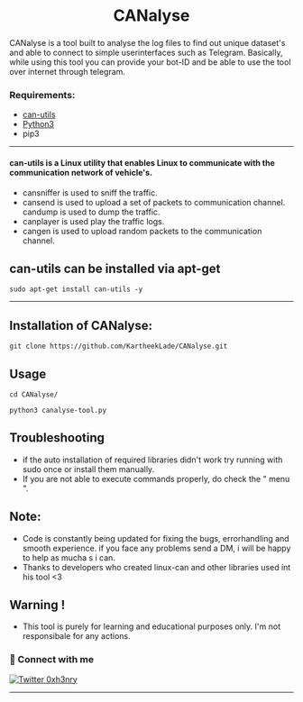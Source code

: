 <h1 align="center"> <b>CANalyse</b></h1>
<h3 align="center"><b></b></h3> 

 CANalyse is a tool built to analyse the log files to find out unique dataset's and able to connect to simple userinterfaces such as Telegram. Basically, while using this tool you can provide your bot-ID and be able to use the tool over internet through telegram.


### Requirements:

* [can-utils](https://github.com/linux-can/can-utils)
* [Python3](https://www.python.org/)
* pip3


***

#### can-utils is a Linux utility that enables Linux to communicate with the communication network of vehicle's. 
- cansniffer is used to sniff the traffic.
- cansend is used to upload a set of packets to communication channel.
 candump is used to dump the traffic.
- canplayer is used play the traffic logs.
- cangen is used to upload random packets to the communication channel. 

 
 ## can-utils can be installed via apt-get
 ```
 sudo apt-get install can-utils -y
 ```
 ***
 
 ## Installation of CANalyse:
 ```
 git clone https://github.com/KartheekLade/CANalyse.git
 ```
 Usage
---------------
 ```
 cd CANalyse/

 python3 canalyse-tool.py
 ```
Troubleshooting
---------------
* if the auto installation of required libraries didn't work try running with sudo once or install them manually. 
* If you are not able to execute commands properly, do check the " menu ".


Note:
-------------
* Code is constantly being updated for fixing the bugs, errorhandling and smooth experience. if you face any problems send a DM, i will be happy to help as mucha s i can.
* Thanks to developers who created linux-can and other libraries used int his tool <3 
 
Warning !
----
* This tool is purely for learning and educational purposes only. I'm not responsibale for any actions.

### 🤝 Connect with me

[![Twitter 0xh3nry](https://img.shields.io/badge/twitter-%231DA1F2.svg?&style=for-the-badge&logo=twitter&logoColor=cyan)](https://twitter.com/0xh3nry)


---
